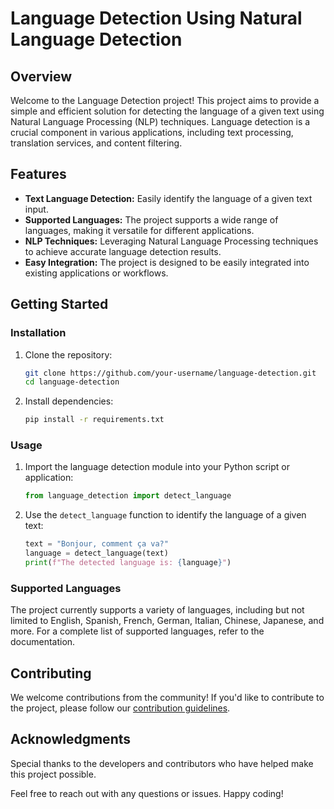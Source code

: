 # Language Detection Using Natural Language Detection

## Overview

Welcome to the Language Detection project! This project aims to provide a simple and efficient solution for detecting the language of a given text using Natural Language Processing (NLP) techniques. Language detection is a crucial component in various applications, including text processing, translation services, and content filtering.

## Features

- **Text Language Detection:** Easily identify the language of a given text input.
- **Supported Languages:** The project supports a wide range of languages, making it versatile for different applications.
- **NLP Techniques:** Leveraging Natural Language Processing techniques to achieve accurate language detection results.
- **Easy Integration:** The project is designed to be easily integrated into existing applications or workflows.

## Getting Started

### Installation

1. Clone the repository:

   ```bash
   git clone https://github.com/your-username/language-detection.git
   cd language-detection
   ```

2. Install dependencies:

   ```bash
   pip install -r requirements.txt
   ```

### Usage

1. Import the language detection module into your Python script or application:

   ```python
   from language_detection import detect_language
   ```

2. Use the `detect_language` function to identify the language of a given text:

   ```python
   text = "Bonjour, comment ça va?"
   language = detect_language(text)
   print(f"The detected language is: {language}")
   ```

### Supported Languages

The project currently supports a variety of languages, including but not limited to English, Spanish, French, German, Italian, Chinese, Japanese, and more. For a complete list of supported languages, refer to the documentation.

## Contributing

We welcome contributions from the community! If you'd like to contribute to the project, please follow our [contribution guidelines](CONTRIBUTING.md).


## Acknowledgments

Special thanks to the developers and contributors who have helped make this project possible.

Feel free to reach out with any questions or issues. Happy coding!
